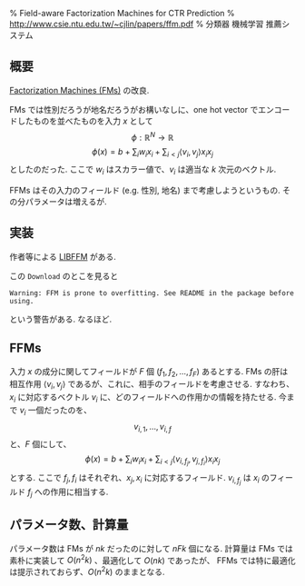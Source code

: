 % Field-aware Factorization Machines for CTR Prediction
% http://www.csie.ntu.edu.tw/~cjlin/papers/ffm.pdf
% 分類器 機械学習 推薦システム

## 概要

[Factorization Machines (FMs)](FM.html) の改良.

FMs では性別だろうが地名だろうがお構いなしに、one hot vector でエンコードしたものを並べたものを入力 $x$ として
$$\phi : \mathbb{R}^N \to \mathbb{R}$$
$$\phi(x) = b + \sum_i w_i x_i + \sum_{i \lt j} \langle v_i, v_j \rangle x_i x_j$$
としたのだった.
ここで $w_i$ はスカラー値で、$v_i$ は適当な $k$ 次元のベクトル.

FFMs はその入力のフィールド (e.g. 性別, 地名) まで考慮しようというもの.
その分パラメータは増えるが.

## 実装

作者等による
[LIBFFM](https://www.csie.ntu.edu.tw/~cjlin/libffm/)
がある.

この `Download` のとこを見ると

```
Warning: FFM is prone to overfitting. See README in the package before using. 
```

という警告がある. なるほど.

## FFMs

入力 $x$ の成分に関してフィールドが $F$ 個 ($f_1, f_2, \ldots, f_F$) あるとする.
FMs の肝は相互作用
$\langle v_i, v_j \rangle$
であるが、これに、相手のフィールドを考慮させる.
すなわち、$x_i$ に対応するベクトル $v_i$ に、どのフィールドへの作用かの情報を持たせる.
今まで $v_i$ 一個だったのを、
$$v_{i,1}, \ldots, v_{i,f}$$
と、$F$ 個にして、
$$\phi(x) = b + \sum_i w_i x_i + \sum_{i < j} \langle v_{i,f_j}, v_{j,f_i} \rangle x_i x_j$$
とする.
ここで $f_j, f_i$ はそれぞれ、$x_j, x_i$ に対応するフィールド.
$v_{i, f_j}$ は $x_i$ のフィールド $f_j$ への作用に相当する.

## パラメータ数、計算量

パラメータ数は FMs が $nk$ だったのに対して $nFk$ 個になる.
計算量は FMs では素朴に実装して $O(n^2k)$ 、最適化して $O(nk)$ であったが、
FFMs では特に最適化は提示されておらず、$O(n^2k)$ のままとなる.

